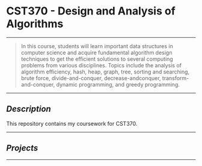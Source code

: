 # CST370 - Design and Analysis of Algorithms

---

> In this course, students will learn important data structures in computer science and acquire fundamental algorithm design techniques to get the efficient solutions to several computing problems from various disciplines. Topics include the analysis of algorithm efficiency,
hash, heap, graph, tree, sorting and searching, brute force, divide-and-conquer, decrease-andconquer, transform-and-conquer, dynamic programming, and greedy programming. 

---

## _Description_

This repository contains my coursework for CST370.

---

## _Projects_

---